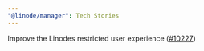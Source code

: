 ```yaml
---
"@linode/manager": Tech Stories
---
```


Improve the Linodes restricted user experience ([#10227](https://github.com/linode/manager/pull/10227))
